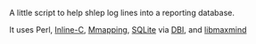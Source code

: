 A little script to help shlep log lines into a reporting database.

It uses Perl, [Inline-C](http://search.cpan.org/~ingy/Inline-C/lib/Inline/C.pod), [Mmapping](http://search.cpan.org/~toddr/Sys-Mmap/Mmap.pm), [SQLite](https://www.sqlite.org/) via [DBI](https://dbi.perl.org/), and [libmaxmind](https://github.com/maxmind/libmaxminddb)
